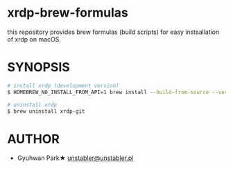# xrdp-brew-formulas

this repository provides brew formulas (build scripts) for easy instsallation of xrdp on macOS.

# SYNOPSIS

```sh
# install xrdp (development version)
$ HOMEBREW_NO_INSTALL_FROM_API=1 brew install --build-from-source --verbose --HEAD ./xrdp-git.rb

# uninstall xrdp
$ brew uninstall xrdp-git
```

# AUTHOR

- Gyuhwan Park★ <unstabler@unstabler.pl>



